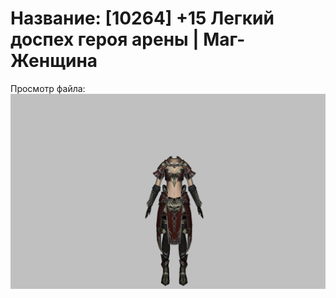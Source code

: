 # Название: [10264] +15 Легкий доспех героя арены | Маг-Женщина

Просмотр файла:
![p050031.png](p050031.png)